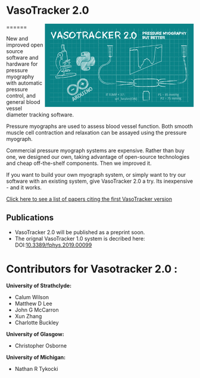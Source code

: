 # VasoTracker 2.0
======
<img src="https://github.com/VasoTracker/VasoTracker-2/blob/main/vasotracker2.0/images/Small_Splash.gif" width="400" align="right">

New and improved open source software and hardware for pressure myography with automatic pressure control, and general blood vessel diameter tracking software.

Pressure myographs are used to assess blood vessel function. Both smooth muscle cell contraction and relaxation can be assayed using the pressure myograph.

Commercial pressure myograph systems are expensive. Rather than buy one, we designed our own, taking advantage of open-source technologies and cheap off-the-shelf components. Then we improved it.

If you want to build your own myograph system, or simply want to try our software with an existing system, give VasoTracker 2.0 a try. Its inexpensive - and it works.

[Click here to see a list of papers citing the first VasoTracker version](https://scholar.google.com/scholar?cites=12876987194916375307&as_sdt=2005&sciodt=0,5&hl=en)

## Publications

* VasoTracker 2.0 will be published as a preprint soon.
* The orignal VasoTracker 1.0 system is decribed here: DOI:[10.3389/fphys.2019.00099](https://www.frontiersin.org/articles/10.3389/fphys.2019.00099/full)

# Contributors for Vasotracker 2.0 :
**University of Strathclyde:**
* Calum Wilson
* Matthew D Lee
* John G McCarron
* Xun Zhang
* Charlotte Buckley

**University of Glasgow:**
* Christopher Osborne

**University of Michigan:**
* Nathan R Tykocki